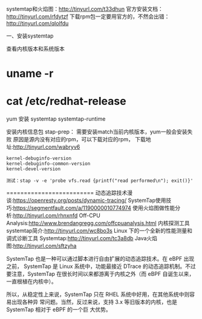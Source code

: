 systemtap和火焰图：http://tinyurl.com/t33dhun
官方安装文档：http://tinyurl.com/rfdytzf
下载rpm包一定要用官方的，不然会出错：http://tinyurl.com/qlolfdu

一、安装systemtap

查看内核版本和系统版本
# uname -r
# cat /etc/redhat-release

yum 安装 systemtap systemtap-runtime

安装内核信息包 stap-prep：
	需要安装match当前内核版本，yum一般会安装失败
	原因是源内没有对应的rpm，可以下载对应的rpm，
	下载地址:http://tinyurl.com/wabryv6

	kernel-debuginfo-version
	kernel-debuginfo-common-version
	kernel-devel-version

	测试：stap -v -e 'probe vfs.read {printf("read performed\n"); exit()}'

=========================
动态追踪技术漫谈:https://openresty.org/posts/dynamic-tracing/
SystemTap使用技巧:https://segmentfault.com/a/1190000010774974
使用火焰图做性能分析:http://tinyurl.com/rhnxnfd
Off-CPU Analysis:http://www.brendangregg.com/offcpuanalysis.html
内核探测工具systemtap简介:http://tinyurl.com/wc8bo3s
Linux 下的一个全新的性能测量和调式诊断工具 Systemtap:http://tinyurl.com/tc3a8db
Java火焰图:http://tinyurl.com/sftzyha




SystemTap 也是一种可以通过脚本进行自由扩展的动态追踪技术。在 eBPF 出现之前，
SystemTap 是 Linux 系统中，功能最接近 DTrace 的动态追踪机制。不过要注意，SystemTap
在很长时间以来都游离于内核之外（而 eBPF 自诞生以来，一直根植在内核中）。

所以，从稳定性上来说，SystemTap 只在 RHEL 系统中好用，在其他系统中则容易出现各种异
常问题。当然，反过来说，支持 3.x 等旧版本的内核，也是 SystemTap 相对于 eBPF 的一个巨
大优势。
